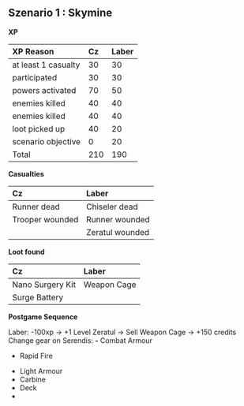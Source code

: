 <h2>Szenario 1 : Skymine</h2>  

**XP**   

|XP Reason|Cz|Laber|
|:---|:---|:---|
|at least 1 casualty|30|30|
|participated|30|30|
|powers activated|70|50|
|enemies killed|40|40|
|enemies killed|40|40|
|loot picked up|40|20|
|scenario objective|0|20|
|Total|210|190|

**Casualties**   

|Cz|Laber|
|:---|:---|
|Runner dead |Chiseler dead|
|Trooper wounded |Runner wounded|
| |Zeratul wounded|

**Loot found**   

|Cz|Laber|
|:---|:---|
|Nano Surgery Kit |Weapon Cage|
|Surge Battery ||

**Postgame Sequence**

Laber:
-100xp -> +1 Level Zeratul -> 
Sell Weapon Cage -> +150 credits
Change gear on Serendis:
**-** Combat Armour 
 - Rapid Fire
+ Light Armour
+ Carbine
+ Deck
+ 
